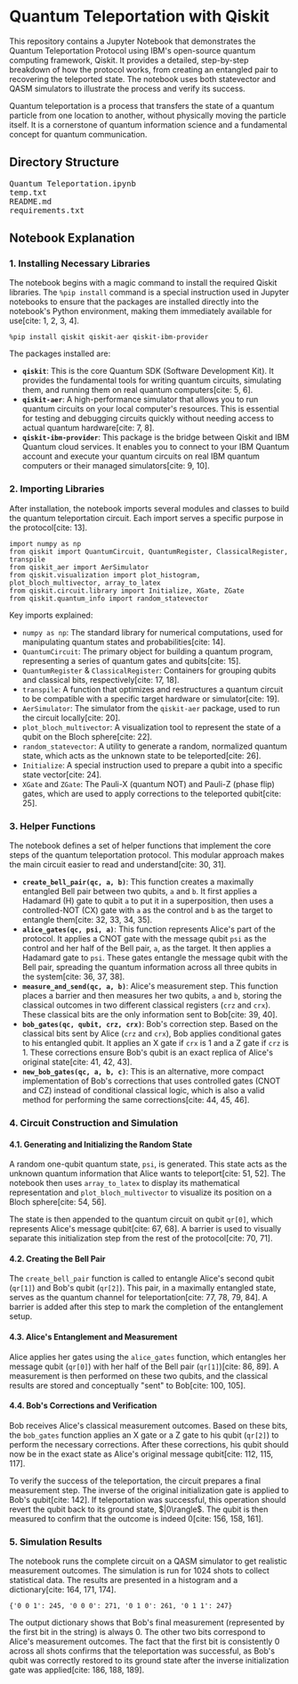 <!DOCTYPE html>
<html lang="en">
<head>
    <meta charset="UTF-8">
    <meta name="viewport" content="width=device-width, initial-scale=1.0">
</head>
<body>

<h1>Quantum Teleportation with Qiskit</h1>

<p>This repository contains a Jupyter Notebook that demonstrates the Quantum Teleportation Protocol using IBM's open-source quantum computing framework, Qiskit. It provides a detailed, step-by-step breakdown of how the protocol works, from creating an entangled pair to recovering the teleported state. The notebook uses both statevector and QASM simulators to illustrate the process and verify its success.</p>

<p>Quantum teleportation is a process that transfers the state of a quantum particle from one location to another, without physically moving the particle itself. It is a cornerstone of quantum information science and a fundamental concept for quantum communication.</p>

<h2>Directory Structure</h2>
<pre>
Quantum Teleportation.ipynb
temp.txt
README.md
requirements.txt
</pre>

<h2>Notebook Explanation</h2>

<h3>1. Installing Necessary Libraries</h3>
<p>The notebook begins with a magic command to install the required Qiskit libraries.  The <code>%pip install</code> command is a special instruction used in Jupyter notebooks to ensure that the packages are installed directly into the notebook's Python environment, making them immediately available for use[cite: 1, 2, 3, 4].</p>
<pre><code>%pip install qiskit qiskit-aer qiskit-ibm-provider</code></pre>
<p>The packages installed are:</p>
<ul>
<li><strong><code>qiskit</code></strong>: This is the core Quantum SDK (Software Development Kit).  It provides the fundamental tools for writing quantum circuits, simulating them, and running them on real quantum computers[cite: 5, 6].</li>
<li><strong><code>qiskit-aer</code></strong>: A high-performance simulator that allows you to run quantum circuits on your local computer's resources.  This is essential for testing and debugging circuits quickly without needing access to actual quantum hardware[cite: 7, 8].</li>
<li><strong><code>qiskit-ibm-provider</code></strong>: This package is the bridge between Qiskit and IBM Quantum cloud services.  It enables you to connect to your IBM Quantum account and execute your quantum circuits on real IBM quantum computers or their managed simulators[cite: 9, 10].</li>
</ul>

<h3>2. Importing Libraries</h3>
<p>After installation, the notebook imports several modules and classes to build the quantum teleportation circuit.  Each import serves a specific purpose in the protocol[cite: 13].</p>
<pre><code>import numpy as np
from qiskit import QuantumCircuit, QuantumRegister, ClassicalRegister, transpile
from qiskit_aer import AerSimulator
from qiskit.visualization import plot_histogram, plot_bloch_multivector, array_to_latex
from qiskit.circuit.library import Initialize, XGate, ZGate
from qiskit.quantum_info import random_statevector</code></pre>
<p>Key imports explained:</p>
<ul>
 <li><code>numpy as np</code>: The standard library for numerical computations, used for manipulating quantum states and probabilities[cite: 14].</li>
 <li><code>QuantumCircuit</code>: The primary object for building a quantum program, representing a series of quantum gates and qubits[cite: 15].</li>
 <li><code>QuantumRegister</code> & <code>ClassicalRegister</code>: Containers for grouping qubits and classical bits, respectively[cite: 17, 18].</li>
 <li><code>transpile</code>: A function that optimizes and restructures a quantum circuit to be compatible with a specific target hardware or simulator[cite: 19].</li>
 <li><code>AerSimulator</code>: The simulator from the <code>qiskit-aer</code> package, used to run the circuit locally[cite: 20].</li>
 <li><code>plot_bloch_multivector</code>: A visualization tool to represent the state of a qubit on the Bloch sphere[cite: 22].</li>
 <li><code>random_statevector</code>: A utility to generate a random, normalized quantum state, which acts as the unknown state to be teleported[cite: 26].</li>
 <li><code>Initialize</code>: A special instruction used to prepare a qubit into a specific state vector[cite: 24].</li>
 <li><code>XGate</code> and <code>ZGate</code>: The Pauli-X (quantum NOT) and Pauli-Z (phase flip) gates, which are used to apply corrections to the teleported qubit[cite: 25].</li>
</ul>

<h3>3. Helper Functions</h3>
<p>The notebook defines a set of helper functions that implement the core steps of the quantum teleportation protocol.  This modular approach makes the main circuit easier to read and understand[cite: 30, 31].</p>
<ul>
<li><strong><code>create_bell_pair(qc, a, b)</code></strong>: This function creates a maximally entangled Bell pair between two qubits, <code>a</code> and <code>b</code>.  It first applies a Hadamard (H) gate to qubit <code>a</code> to put it in a superposition, then uses a controlled-NOT (CX) gate with <code>a</code> as the control and <code>b</code> as the target to entangle them[cite: 32, 33, 34, 35].</li>
<li><strong><code>alice_gates(qc, psi, a)</code></strong>: This function represents Alice's part of the protocol. It applies a CNOT gate with the message qubit <code>psi</code> as the control and her half of the Bell pair, <code>a</code>, as the target. It then applies a Hadamard gate to <code>psi</code>.  These gates entangle the message qubit with the Bell pair, spreading the quantum information across all three qubits in the system[cite: 36, 37, 38].</li>
<li><strong><code>measure_and_send(qc, a, b)</code></strong>: Alice's measurement step. This function places a barrier and then measures her two qubits, <code>a</code> and <code>b</code>, storing the classical outcomes in two different classical registers (<code>crz</code> and <code>crx</code>).  These classical bits are the only information sent to Bob[cite: 39, 40].</li>
<li><strong><code>bob_gates(qc, qubit, crz, crx)</code></strong>: Bob's correction step. Based on the classical bits sent by Alice (<code>crz</code> and <code>crx</code>), Bob applies conditional gates to his entangled qubit.  It applies an X gate if <code>crx</code> is 1 and a Z gate if <code>crz</code> is 1. These corrections ensure Bob's qubit is an exact replica of Alice's original state[cite: 41, 42, 43].</li>
 <li><strong><code>new_bob_gates(qc, a, b, c)</code></strong>: This is an alternative, more compact implementation of Bob's corrections that uses controlled gates (CNOT and CZ) instead of conditional classical logic, which is also a valid method for performing the same corrections[cite: 44, 45, 46].</li>
</ul>

<h3>4. Circuit Construction and Simulation</h3>

<h4>4.1. Generating and Initializing the Random State</h4>
<p>A random one-qubit quantum state, <code>psi</code>, is generated.  This state acts as the unknown quantum information that Alice wants to teleport[cite: 51, 52].  The notebook then uses <code>array_to_latex</code> to display its mathematical representation and <code>plot_bloch_multivector</code> to visualize its position on a Bloch sphere[cite: 54, 56].</p>
 <p>The state is then appended to the quantum circuit on qubit <code>qr[0]</code>, which represents Alice's message qubit[cite: 67, 68].  A barrier is used to visually separate this initialization step from the rest of the protocol[cite: 70, 71].</p>
<p></p>

<h4>4.2. Creating the Bell Pair</h4>
<p>The <code>create_bell_pair</code> function is called to entangle Alice's second qubit (<code>qr[1]</code>) and Bob's qubit (<code>qr[2]</code>).  This pair, in a maximally entangled state, serves as the quantum channel for teleportation[cite: 77, 78, 79, 84]. A barrier is added after this step to mark the completion of the entanglement setup.</p>
<p></p>

<h4>4.3. Alice's Entanglement and Measurement</h4>
 <p>Alice applies her gates using the <code>alice_gates</code> function, which entangles her message qubit (<code>qr[0]</code>) with her half of the Bell pair (<code>qr[1]</code>)[cite: 86, 89].  A measurement is then performed on these two qubits, and the classical results are stored and conceptually "sent" to Bob[cite: 100, 105].</p>
<p></p>

<h4>4.4. Bob's Corrections and Verification</h4>
<p>Bob receives Alice's classical measurement outcomes. Based on these bits, the <code>bob_gates</code> function applies an X gate or a Z gate to his qubit (<code>qr[2]</code>) to perform the necessary corrections.  After these corrections, his qubit should now be in the exact state as Alice's original message qubit[cite: 112, 115, 117].</p>
<p>To verify the success of the teleportation, the circuit prepares a final measurement step.  The inverse of the original initialization gate is applied to Bob's qubit[cite: 142]. If teleportation was successful, this operation should revert the qubit back to its ground state, $|0\rangle$.  The qubit is then measured to confirm that the outcome is indeed 0[cite: 156, 158, 161].</p>
<p></p>

<h3>5. Simulation Results</h3>
<p>The notebook runs the complete circuit on a QASM simulator to get realistic measurement outcomes. The simulation is run for 1024 shots to collect statistical data.  The results are presented in a histogram and a dictionary[cite: 164, 171, 174].</p>
<pre><code>{'0 0 1': 245, '0 0 0': 271, '0 1 0': 261, '0 1 1': 247}</code></pre>
<p>The output dictionary shows that Bob's final measurement (represented by the first bit in the string) is always 0. The other two bits correspond to Alice's measurement outcomes.  The fact that the first bit is consistently 0 across all shots confirms that the teleportation was successful, as Bob's qubit was correctly restored to its ground state after the inverse initialization gate was applied[cite: 186, 188, 189].</p>
<p></p>

</body>
</html>